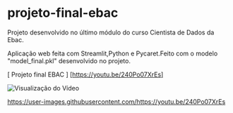 # projeto-final-ebac
Projeto desenvolvido no último módulo do curso Cientista de Dados da Ebac.


Aplicação web feita com Streamlit,Python e Pycaret.Feito com o modelo "model_final.pkl" desenvolvido no projeto.

[ Projeto final EBAC ]  [https://youtu.be/240Po07XrEs]


![Visualização do Vídeo](https://youtu.be/240Po07XrEs)


https://user-images.githubusercontent.com/https://youtu.be/240Po07XrEs

